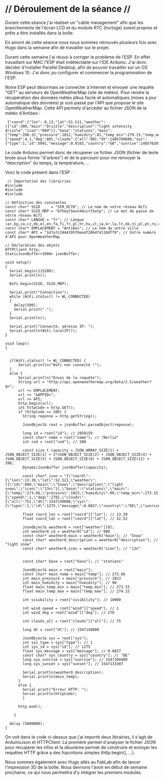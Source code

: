 # // Déroulement de la séance //
Durant cette séance j'ai réaliser un "cable management" afin que les branchements de l'écran LCD et du module RTC (horloge) soient propres et prêts a être installés dans la boîte.

En amont de cette séance nous nous sommes retrouvés plusieurs fois avec Hugo dans la semaine afin de travailler sur le projet.

Durant cette semaine j'ai réussi à corriger le problème de l'ESP. En effet travaillant sur MAC l'ESP était indétectable sur l'IDE Arduino. J'ai donc décider d'installer Parallel Desktop, afin de pouvoir travailler sur un OS Windows 10.
J'ai donc pu configurer et commencer la programmation de l'ESP. 

Notre ESP peut désormais se connecter à Internet et envoyer une requête "GET" au serveurs de OpenWeatherMap (site de météo).
Pour rendre la récupération des données météo plkus facile et automatiques (mises à jour automatique des données) je suis passé par l'API que propose le site OpenWeatherMap. Cette API permety d'accèder au fichier JSON de la météo d'Antibes :

<pre><code> {"coord":{"lon":-0.13,"lat":51.51},"weather":[{"id":300,"main":"Drizzle","description":"light intensity drizzle","icon":"09d"}],"base":"stations","main":{"temp":280.32,"pressure":1012,"humidity":81,"temp_min":279.15,"temp_max":281.15},"visibility":10000,"wind":{"speed":4.1,"deg":80},"clouds":{"all":90},"dt":1485789600,"sys":{"type":1,"id":5091,"message":0.0103,"country":"GB","sunrise":1485762037,"sunset":1485794875},"id":2643743,"name":"London","cod":200} </pre></code>

Le code Arduino permet donc de récuperer ce fichier JSON (fichier de texte brute sous forme "d'arbres") et de le parcourir pour me renvoyer la "description" du temps, la température, ...

Voici le code présent dans l'ESP : 

<pre><code> // Importation des librairies
#include <WiFi.h>
#include <HTTPClient.h>
#include <ArduinoJson.h>

// Définition des constantes
const char* SSID     = "SFR_DC78"; // Le nom de votre réseau Wifi
const char* SSID_MDP = "67heyt5wvn44vitt5wtp"; // Le mot de passe de vôtre réseau Wifi
const char* LANGUE = "fr"; // Langue (ar,bg,ca,cz,de,el,en,fa,fi,fr,gl,hr,hu,it,ja,kr,la,lt,mk,nl,pl,pt,ro,ru,se,sk,sl,es,tr,ua,vi,zh_cn,zh_tw)
const char* EMPLACEMENT = "Antibes"; // Le nom de votre ville
const char* API = "1d7a7c2444395f0ea4f2064f4110dff9"; // Votre numéro d'API pour OpenWeatherMap

// Déclaration des objets
HTTPClient http;
StaticJsonBuffer<1000> jsonBuffer;

void setup()
{
  Serial.begin(115200);
  Serial.println();

  WiFi.begin(SSID, SSID_MDP);

  Serial.print("Connection");
  while (WiFi.status() != WL_CONNECTED)
  {
    delay(500);
    Serial.print(".");
  }
  Serial.println();

  Serial.print("Connecté, adresse IP: ");
  Serial.println(WiFi.localIP());
}

void loop() 
{


  if(WiFi.status() != WL_CONNECTED) {
      Serial.println("WiFi non connecté !");
  }
  else {  
      Serial.println("Envoi de la requête");
      String url = "http://api.openweathermap.org/data/2.5/weather?q=";
      url += EMPLACEMENT;
      url += "&APPID=";
      url += API;
      http.begin(url);
      int httpCode = http.GET();
      if (httpCode == 200) {
        String reponse = http.getString();
        
        JsonObject& root = jsonBuffer.parseObject(reponse);

        long id = root["id"]; // 2950159
        const char* name = root["name"]; // "Berlin"
        int cod = root["cod"]; // 200       

        const size_t capacity = JSON_ARRAY_SIZE(1) + JSON_OBJECT_SIZE(1) + 2*JSON_OBJECT_SIZE(2) + JSON_OBJECT_SIZE(4) + JSON_OBJECT_SIZE(5) + JSON_OBJECT_SIZE(6) + JSON_OBJECT_SIZE(12) + 390;
        DynamicJsonBuffer jsonBuffer(capacity);

        const char* json = "{\"coord\":{\"lon\":13.39,\"lat\":52.52},\"weather\":[{\"id\":600,\"main\":\"Snow\",\"description\":\"light snow\",\"icon\":\"13n\"}],\"base\":\"stations\",\"main\":{\"temp\":273.66,\"pressure\":1023,\"humidity\":90,\"temp_min\":273.15,\"temp_max\":274.15},\"visibility\":10000,\"wind\":{\"speed\":1,\"deg\":270},\"clouds\":{\"all\":75},\"dt\":1547140800,\"sys\":{\"type\":1,\"id\":1275,\"message\":0.0027,\"country\":\"DE\",\"sunrise\":1547104409,\"sunset\":1547133307},\"id\":2950159,\"name\":\"Berlin\",\"cod\":200}";

        float coord_lon = root["coord"]["lon"]; // 13.39
        float coord_lat = root["coord"]["lat"]; // 52.52

        JsonObject& weather0 = root["weather"][0];
        int weather0_id = weather0["id"]; // 600
        const char* weather0_main = weather0["main"]; // "Snow"
        const char* weather0_description = weather0["description"]; // "light snow"
        const char* weather0_icon = weather0["icon"]; // "13n"

         
        const char* base = root["base"]; // "stations"

        JsonObject& main = root["main"];
        const char* main_temp = main["temp"]; // 273.66
        int main_pressure = main["pressure"]; // 1023
        int main_humidity = main["humidity"]; // 90
        float main_temp_min = main["temp_min"]; // 273.15
        float main_temp_max = main["temp_max"]; // 274.15

        int visibility = root["visibility"]; // 10000

        int wind_speed = root["wind"]["speed"]; // 1
        int wind_deg = root["wind"]["deg"]; // 270

        int clouds_all = root["clouds"]["all"]; // 75

        long dt = root["dt"]; // 1547140800

        JsonObject& sys = root["sys"];
        int sys_type = sys["type"]; // 1
        int sys_id = sys["id"]; // 1275
        float sys_message = sys["message"]; // 0.0027
        const char* sys_country = sys["country"]; // "DE"
        long sys_sunrise = sys["sunrise"]; // 1547104409
        long sys_sunset = sys["sunset"]; // 1547133307
        
        Serial.println(weather0_description);
        Serial.println(main_temp);
      }
      else {
        Serial.print("Erreur HTTP: ");
        Serial.println(httpCode);
        }
        
      http.end();
      
    }

  delay (5000000);
} </pre></code>

On voit dans le code ci-dessus que j'ai importé deux librairies, il s'agit de ArduinoJson et HTTPClient. La première permet d'analyser le fichier JSON pour récuperer les infos et la deuxième permet de construire et envoyer les requêtes HTTP grâce a des fopcntions simples (http.begin(), ...).

Nous sommes également avec Hugo allés au FabLab afin de lancer l'impression 3D de la boîte. Nous devrions l'avoir en début de semaine prochaine, ce qui nous permettra d'y intégrer les premiers modules.
